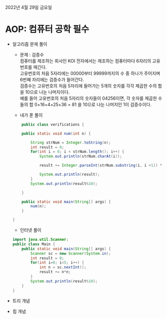 2022년 4월 29일 금요일


# AOP: 컴퓨터 공학 필수

- 알고리즘 문제 풀이

    - 문제 : 검증수  
    컴퓨터를 제조하는 회사인 KOI 전자에서는 제조하는 컴퓨터마다 6자리의 고유번호를 매긴다.  
    고유번호의 처음 5자리에는 00000부터 99999까지의 수 중 하나가 주어지며 6번째 자리에는 검증수가 들어간다.  
    검증수는 고유번호의 처음 5자리에 들어가는 5개의 숫자를 각각 제곱한 수의 합을 10으로 나눈 나머지이다.  
    예를 들어 고유번호의 처음 5자리의 숫자들이 04256이면, 각 숫자를 제곱한 수들의 합 0+16+4+25+36 = 81 을 10으로 나눈 나머지인 1이 검증수이다.

    - 내가 푼 풀이
    ```java 
        public class verifications {

        public static void num(int n) {

            String strNum = Integer.toString(n);
            int result = 0;
            for(int i = 0; i < strNum.length(); i++) {
                System.out.println(strNum.charAt(i));

                result += Integer.parseInt(strNum.substring(i, i +1)) * Integer.parseInt(strNum.substring(i, i +1));

                System.out.println(result);
            }
            System.out.println(result%10);

        }

        public static void main(String[] args) {
            num(n);
        }

    }
    ```

    - 인터넷 풀이
    ```java
    import java.util.Scanner;
    public class Main {
        public static void main(String[] args) {
            Scanner sc = new Scanner(System.in);
            int result = 0;
            for(int i=0; i<5; i++) {
                int n = sc.nextInt();
                result += n*n;
            }
            System.out.println(result%10);
        }
    }
    ```

- 트리 개념
- 힙 개념
